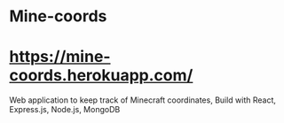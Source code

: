 # Mine-coords

# https://mine-coords.herokuapp.com/

Web application to keep track of Minecraft coordinates, Build with React, Express.js, Node.js, MongoDB
